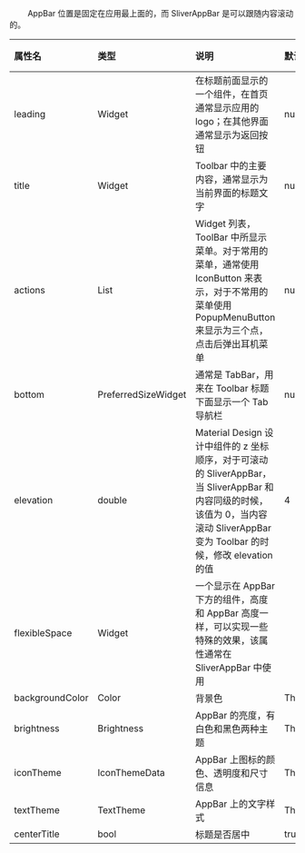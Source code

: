 &emsp;&emsp; AppBar 位置是固定在应用最上面的，而 SliverAppBar 是可以跟随内容滚动的。

| 属性名          | 类型                | 说明                                                                                                                                                                             | 默认值                           | 取值 |
| :-------------- | :------------------ | :------------------------------------------------------------------------------------------------------------------------------------------------------------------------------- | :------------------------------- | :--- |
| leading         | Widget              | 在标题前面显示的一个组件，在首页通常显示应用的 logo；在其他界面通常显示为返回按钮                                                                                                | null                             |      |
| title           | Widget              | Toolbar 中的主要内容，通常显示为当前界面的标题文字                                                                                                                               | null                             |      |
| actions         | List<Widget>        | Widget 列表，ToolBar 中所显示菜单。对于常用的菜单，通常使用 IconButton 来表示，对于不常用的菜单使用 PopupMenuButton 来显示为三个点，点击后弹出耳机菜单                           | null                             |      |
| bottom          | PreferredSizeWidget | 通常是 TabBar，用来在 Toolbar 标题下面显示一个 Tab 导航栏                                                                                                                        | null                             |      |
| elevation       | double              | Material Design 设计中组件的 z 坐标顺序，对于可滚动的 SliverAppBar，当 SliverAppBar 和内容同级的时候，该值为 0，当内容滚动 SliverAppBar 变为 Toolbar 的时候，修改 elevation 的值 | 4                                |      |
| flexibleSpace   | Widget              | 一个显示在 AppBar 下方的组件，高度和 AppBar 高度一样，可以实现一些特殊的效果，该属性通常在 SliverAppBar 中使用                                                                   |                                  |      |
| backgroundColor | Color               | 背景色                                                                                                                                                                           | ThemeData.primaryColor           |      |
| brightness      | Brightness          | AppBar 的亮度，有白色和黑色两种主题                                                                                                                                              | ThemeData.primaryColorBrightness |      |
| iconTheme       | IconThemeData       | AppBar 上图标的颜色、透明度和尺寸信息                                                                                                                                            | ThemeData.primaryIconTheme       |      |
| textTheme       | TextTheme           | AppBar 上的文字样式                                                                                                                                                              | Theme.primaryTextTheme           |      |
| centerTitle     | bool                | 标题是否居中                                                                                                                                                                     | true                             |      |
